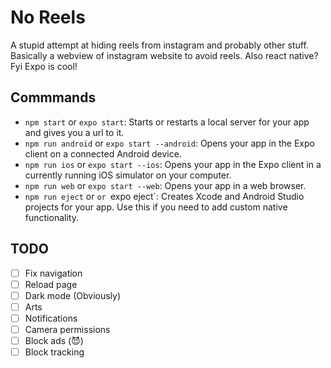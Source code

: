 # No Reels
A stupid attempt at hiding reels from instagram and probably other stuff.
Basically a webview of instagram website to avoid reels. Also react native? Fyi Expo is cool!

## Commmands
- `npm start` or `expo start`: Starts or restarts a local server for your app and gives you a url to it.
- `npm run android` or `expo start --android`: Opens your app in the Expo client on a connected Android device.
- `npm run ios` or `expo start --ios`: Opens your app in the Expo client in a currently running iOS simulator on your computer.
- `npm run web` or `expo start --web`: Opens your app in a web browser.
- `npm run eject` or `or `expo eject`: Creates Xcode and Android Studio projects for your app. Use this if you need to add custom native functionality.

## TODO
- [ ] Fix navigation
- [ ] Reload page
- [ ] Dark mode (Obviously)
- [ ] Arts
- [ ] Notifications
- [ ] Camera permissions
- [ ] Block ads (😈)
- [ ] Block tracking
